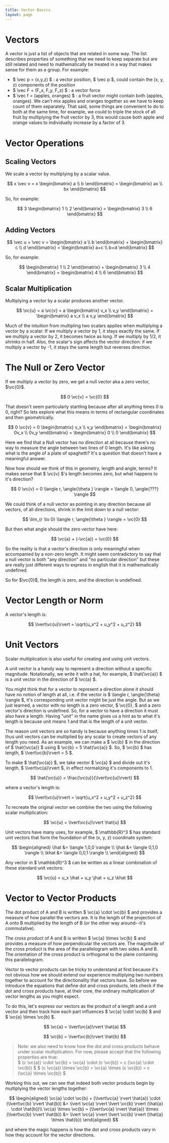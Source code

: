 ```yaml
---
title: Vector Basics
layout: page
---
```

$$
\newcommand{\ihat}{\hat{\boldsymbol{\imath}}}
\newcommand{\jhat}{\hat{\boldsymbol{\jmath}}}
\newcommand{\khat}{\hat{\boldsymbol{k}}}
\newcommand{\vc}[1]{\mathbf{#1}}
\newcommand{\inner}[2]{ \langle #1, #2 \rangle }
\newcommand{\abs}[1]{ \lvert #1 \rvert }
$$

# Vectors

A vector is just a list of objects that are related in some way. The list describes properties of something that we need to keep separate but are still related and need to mathematically be treated in a way that makes sense for them as a group. For example:
* $ \vec p = (x,y,z) $ : a vector position, $ \vec p $, could contain the (x, y, z) components of the position
* $ \vec F = (F_x, F_y, F_z) $ : a vector force
* $ \vec f = (apples, oranges) $ : a fruit vector might contain both (apples, oranges). We can't mix apples and oranges together so we have to keep count of them separately. That said, some things are convenient to do to both at the same time, for example, we could to triple the stock of all fruit by multiplying the fruit vector by 3, this would cause both apple and orange values to individually increase by a factor of 3.

# Vector Operations
## Scaling Vectors

We scale a vector by multiplying by a scalar value.

$$
x \vec v = x
\begin{bmatrix}
a \\
b 
\end{bmatrix}
= \begin{bmatrix}
ax \\
bx
\end{bmatrix}
$$

So, for example:

$$
3
\begin{bmatrix}
1 \\
2 
\end{bmatrix}
= \begin{bmatrix}
3 \\
6
\end{bmatrix}
$$

## Adding Vectors

$$
\vec u + \vec v
= \begin{bmatrix}
a \\
b 
\end{bmatrix} +
\begin{bmatrix}
c \\
d
\end{bmatrix}
= \begin{bmatrix}
a+c \\
b+d
\end{bmatrix}
$$

So, for example:

$$
\begin{bmatrix}
1 \\
2 
\end{bmatrix}
+
\begin{bmatrix}
3 \\
4
\end{bmatrix}
= \begin{bmatrix}
4 \\
6
\end{bmatrix}
$$

## Scalar Multiplication

Multiplying a vector by a scalar produces another vector.

$$
\vc{u}
= a \vc{v}
= a \begin{bmatrix} v_x \\ v_y \end{bmatrix} = \begin{bmatrix} a v_x \\ a v_y \end{bmatrix}
$$

Much of the intuition from multipling two scalars applies when multiplying a vector by a scalar: If we multiply a vector by 1, it stays exactly the same. If we multiply a vector by 2, it becomes twice as long. If we multiply by 1/2, it shrinks in half. Also, the scalar's sign affects the vector direction: if we multiply a vector by -1, it stays the same length but reverses direction. 

<script>  
    var ggbApp2 = new GGBApplet({"appName": "geometry", "material_id":"jh2hvwhs", "width": 400, "height": 175, "allowStyleBar": false, "showToolBar": false, "showAlgebraInput": false, "showMenuBar": false }, true);
    window.addEventListener("load", function() { 
        ggbApp2.inject('ggb-ScalarMultiplication');
    });
</script>
<div id="ggb-ScalarMultiplication"></div>

# The Null or Zero Vector

If we multiply a vector by zero, we get a null vector aka a zero vector, $\vc{0}$.

$$ 0 \vc{v} = \vc{0} $$

That doesn't seem particularly startling because after all anything times 0 is 0, right? So lets explore what this means in terms of rectangular coordinates and then geometrically.

$$
0 \vc{v} 
= 0 \begin{bmatrix} v_x \\ v_y \end{bmatrix}
= \begin{bmatrix} 0v_x \\ 0v_y \end{bmatrix}
= \begin{bmatrix} 0 \\ 0 \end{bmatrix}
$$

Here we find that a Null vector has no direction at all because there's no way to measure the angle between two lines of 0 length. It's like asking what is the angle of a plate of spaghetti? It's a question that doesn't have a meaningful answer.

Now how should we think of this in geometry, length and angle, terms? It makes sense that $ \vc{v} $'s length becomes zero, but what happens to it's direction?

$$ 0 \vc{v} = 0 \langle r, \angle{\theta } \rangle = \langle 0, \angle{???} \rangle $$

We could think of a null vector as pointing in any direction because all vectors, of all directions, shrink in the limit down to a null vector:

$$ \lim_{r \to 0} \langle r, \angle{\theta } \rangle = \vc{0} $$

But then what angle should the zero vector have here:

$$ \vc{a} + (-\vc{a}) = \vc{0} $$

So the reality is that a vector's direction is only meaningful when accompanied by a non-zero length. It might seem contradictory to say that a null vector is both "any direction" and "no particular direction" but these are really just different ways to express in english that it is mathematically undefined.

So for $\vc{0}$, the length is zero, and the direction is undefined.

# Vector Length or Norm

A vector's length is:

$$ \lvert\vc{u}\rvert = \sqrt{u_x^2 + u_y^2 + u_z^2} $$


# Unit Vectors

Scalar multiplication is also useful for creating and using unit vectors.

A unit vector is a handy way to represent a direction without a specific magnitude. Notationally, we write it with a hat, for example, $ \hat{\vc{a}} $ is a unit vector in the direction of $ \vc{a} $.

You might think that for a vector to represent a direction alone it should have no notion of length at all, i.e. if the vector is $ \langle r, \angle{\theta} \rangle $, it's corresponding unit vector might be just the angle. But as we just learned, a vector with no length is a zero vector, $ \vc{0}, $ and a zero vector's direction is undefined. So, for a vector to have a direction it must also have a length. Having "unit" in the name gives us a hint as to what it's length is because unit means 1 and that is the length of a unit vector.

The reason unit vectors are so handy is because anything times 1 is itself, thus unit vectors can be multiplied by any scalar to create vectors of any length you need. As an example, we can make a $ \vc{b} $ in the direction of $ \hat{\vc{a}} $ using $ \vc{b} = 5 \hat{\vc{a}} $. So, $ \vc{b} $ has length, $ \lvert\vc{b}\rvert = 5 $.

To make $ \hat{\vc{a}} $, we take vector $ \vc{a} $ and divide out it's length, $ \lvert\vc{a}\rvert $, in effect normalizing it's components to 1.

$$ \hat{\vc{u}} = \frac{\vc{u}}{\lvert\vc{u}\rvert} $$

where a vector's length is:

$$ \lvert\vc{u}\rvert = \sqrt{u_x^2 + u_y^2 + u_z^2} $$

To recreate the original vector we combine the two using the following scalar multiplication:

$$ \vc{u} = \lvert\vc{u}\rvert \hat{u} $$

Unit vectors have many uses, for example, $ \mathbb{R}^3 $ has standard unit vectors that form the foundation of the (x, y, z) coordinate system:

$$
\begin{aligned}
\ihat &= \langle 1,0,0 \rangle \\
\jhat &= \langle 0,1,0 \rangle \\
\khat &= \langle 0,0,1 \rangle \\
\end{aligned}
$$

Any vector in $ \mathbb{R}^3 $ can be written as a linear combination of these standard unit vectors:

$$ \vc{u} = u_x \ihat + u_y \jhat + u_z \khat $$

# Vector to Vector Products

The dot product of A and B is written $ \vc{a} \cdot \vc{b} $ and provides a measure of how parallel the vectors are. It is the length of the projection of A onto B multiplied by the length of B (or the other way around--it's commutative).

The cross product of A and B is written $ \vc{a} \times \vc{b} $ and provides a measure of how perpendicular the vectors are. The magnitude of the cross product is the area of the parallelogram with two sides A and B. The orientation of the cross product is orthogonal to the plane containing this parallelogram.

Vector to vector products can be tricky to understand at first because it's not obvious how we should extend our experience multiplying two numbers together to account for the directionality that vectors have. So before we introduce the equations that define dot and cross products, lets check if the dot and cross products have, at their core, the ordinary multiplication of vector lengths as you might expect.

To do this, let's express our vectors as the product of a length and a unit vector and then track how each part influences $ \vc{a} \cdot \vc{b} $ and $ \vc{a} \times \vc{b} $.

$$ \vc{a} = \lvert\vc{a}\rvert \hat{a} $$

$$ \vc{b} = \lvert\vc{b}\rvert \hat{b} $$

>Note: we also need to know how the dot and cross products behave under scalar multiplication. For now, please accept that the following properties are true:  
> $ (c \vc{a}) \cdot \vc{b} = \vc{a} \cdot (c \vc{b}) = c (\vc{a} \cdot \vc{b}) $
> $ (c \vc{a}) \times \vc{b} = \vc{a} \times (c \vc{b}) = c (\vc{a} \times \vc{b}) $

Working this out, we can see that indeed both vector products begin by multiplying the vector lengths together:

$$
\begin{aligned}
\vc{a} \cdot \vc{b} = (\lvert\vc{a} \rvert \hat{a}) \cdot (\lvert\vc{b} \rvert \hat{b})
&= \lvert \vc{a} \rvert \lvert \vc{b} \rvert (\hat{a} \cdot \hat{b})\\
\vc{a} \times \vc{b} = (\lvert\vc{a} \rvert \hat{a}) \times (\lvert\vc{b} \rvert \hat{b})
&= \lvert \vc{a} \rvert \lvert \vc{b} \rvert (\hat{a} \times \hat{b})
\end{aligned}
$$

and where the magic happens is how the dot and cross products vary in how they account for the vector directions.
